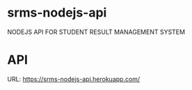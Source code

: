# srms-nodejs-api

NODEJS API FOR STUDENT RESULT MANAGEMENT SYSTEM

# API
URL: https://srms-nodejs-api.herokuapp.com/
